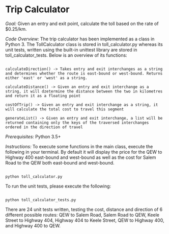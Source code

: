 # Trip Calculator

*Goal:* Given an entry and exit point, calculate the toll based on the rate of $0.25/km.

*Code Overview:* The trip calculator has been implemented as a class in Python 3. The TollCalculator class is stored in toll_calculator.py whereas its unit tests, written using the built-in unittest library are stored in toll_calculator_tests. Below is an overview of its functions:

```

calculateDirection() -> Takes entry and exit interchanges as a string and determines whether the route is east-bound or west-bound. Returns either 'east' or 'west' as a string.

calculateDistance() -> Given an entry and exit interchange as a string, it will dzetermine the distance between the two in kilometres and return it as a floating point

costOfTrip() -> Given an entry and exit interchange as a string, it will calculate the total cost to travel this segment

generateList() -> Given an entry and exit interchange, a list will be returned containing only the keys of the traversed interchanges ordered in the direction of travel

```

*Prerequisites:* Python 3.5+

*Instructions:* To execute some functions in the main class, execute the following in your terminal. By default it will display the price for the QEW to Highway 400 east-bound and west-bound as well as the cost for Salem Road to the QEW both east-bound and west-bound.

```

python toll_calculator.py

```

To run the unit tests, please execute the following:

```

python toll_calculator_tests.py

```
There are 24 unit tests written, testing the cost, distance and direction of 6 different possible routes: QEW to Salem Road, Salem Road to QEW, Keele Street to Highway 404, Highway 404 to Keele Street, QEW to Highway 400, and Highway 400 to QEW.
